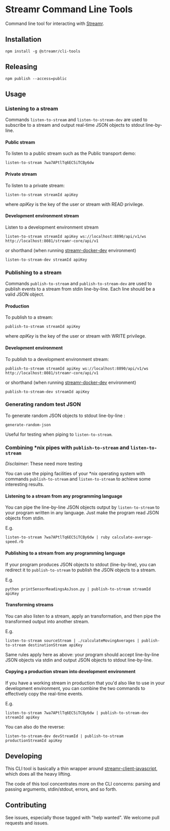 # Streamr Command Line Tools

Command line tool for interacting with [Streamr](https://www.streamr.com).

## Installation

```
npm install -g @streamr/cli-tools
```

## Releasing

```
npm publish --access=public
```

## Usage

### Listening to a stream

Commands `listen-to-stream` and `listen-to-stream-dev` are used to subscribe to
a stream and output real-time JSON objects to stdout line-by-line.

#### Public stream
To listen to a public stream such as the Public transport demo:

```
listen-to-stream 7wa7APtlTq6EC5iTCBy6dw
```

#### Private stream
To listen to a private stream:

```
listen-to-stream streamId apiKey
```

where _apiKey_ is the key of the user or stream with READ privilege.

#### Development environment stream
Listen to a development environment stream
```
listen-to-stream streamId apiKey ws://localhost:8890/api/v1/ws http://localhost:8081/streamr-core/api/v1
```

or shorthand (when running [streamr-docker-dev](https://github.com/streamr-dev/streamr-docker-dev) environment)

```
listen-to-stream-dev streamId apiKey
```

### Publishing to a stream
Commands `publish-to-stream` and `publish-to-stream-dev` are used to publish
events to a stream from stdin line-by-line. Each line should be a valid JSON
object.

#### Production
To publish to a stream:

```
publish-to-stream streamId apiKey
```

where _apiKey_ is the key of the user or stream with WRITE privilege.

#### Development environment
To publish to a development environment stream:
```
publish-to-stream streamId apiKey ws://localhost:8890/api/v1/ws http://localhost:8081/streamr-core/api/v1
```

or shorthand (when running [streamr-docker-dev](https://github.com/streamr-dev/streamr-docker-dev) environment)

```
publish-to-stream-dev streamId apiKey
```

### Generating random test JSON
To generate random JSON objects to stdout line-by-line :
```
generate-random-json
```
Useful for testing when piping to `listen-to-stream`.

### Combining *nix pipes with `publish-to-stream` and `listen-to-stream`

*Disclaimer*: These need more testing

You can use the piping facilities of your *nix operating system with commands
`publish-to-stream` and `listen-to-stream` to achieve some interesting results.

#### Listening to a stream from any programming language
You can pipe the line-by-line JSON objects output by `listen-to-stream` to
your program written in any language. Just make the program read JSON objects
from stdin.

E.g.
```
listen-to-stream 7wa7APtlTq6EC5iTCBy6dw | ruby calculate-average-speed.rb
```

#### Publishing to a stream from any programming language
If your program produces JSON objects to stdout (line-by-line), you can
redirect it to `publish-to-stream` to publish the JSON objects to a stream.

E.g.
```
python printSensorReadingsAsJson.py | publish-to-stream streamId apiKey
```

#### Transforming streams
You can also listen to a stream, apply an transformation, and then pipe the
transformed output into another stream.

E.g.
```
listen-to-stream sourceStream | ./calculateMovingAverages | publish-to-stream destinationStream apiKey
```

Same rules apply here as above: your program should accept line-by-line JSON
objects via stdin and output JSON objects to stdout line-by-line.

#### Copying a production stream into development environment
If you have a working stream in production that you'd also like to use in your
development environment, you can combine the two commands to effectively copy
the real-time events.

E.g.
```
listen-to-stream 7wa7APtlTq6EC5iTCBy6dw | publish-to-stream-dev streamId apiKey
```

You can also do the reverse:
```
listen-to-stream-dev devStreamId | publish-to-stream productionStreamId apiKey
```

## Developing
This CLI tool is basically a thin wrapper around [streamr-client-javascript](https://github.com/streamr-dev/streamr-client-javascript),
which does all the heavy lifting.

The code of this tool concentrates more on the CLI concerns: parsing and
passing arguments, stdin/stdout, errors, and so forth.

## Contributing
See issues, especially those tagged with "help wanted". We welcome pull
requests and issues.
